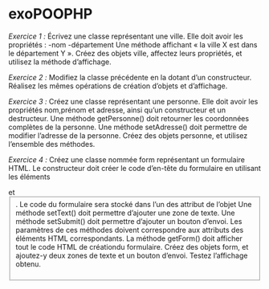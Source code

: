 # exoPOOPHP
*Exercice 1 :*
Écrivez une classe représentant une ville.
Elle doit avoir les propriétés :
-nom
-département
Une méthode affichant « la ville X est dans le département Y ».
Créez des objets ville, affectez leurs propriétés, et utilisez la
méthode d’affichage.

*Exercice 2 :*
Modifiez la classe précédente en la dotant d’un constructeur.
Réalisez les mêmes opérations de création d’objets et d’affichage.

*Exercice 3 :*
Créez une classe représentant une personne. Elle doit avoir les
propriétés nom,prénom et adresse, ainsi qu’un constructeur et un
destructeur.
Une méthode getPersonne() doit retourner les coordonnées complètes
de la personne.
Une méthode setAdresse() doit permettre de modifier l’adresse de
la personne.
Créez
des objets personne, et utilisez l’ensemble des méthodes.

*Exercice 4 :*
Créez une classe nommée form représentant un formulaire HTML. Le
constructeur doit créer le code d’en-tête du formulaire en
utilisant les éléments <form> et <fieldset>.
Le code du formulaire sera stocké dans l’un des attribut de
l’objet
Une méthode setText() doit permettre d’ajouter une zone de texte.
Une méthode setSubmit() doit permettre d’ajouter un bouton
d’envoi. Les paramètres de ces méthodes doivent correspondre aux
attributs des éléments HTML correspondants.
La méthode getForm() doit afficher tout le code HTML de créationdu formulaire.
Créez des objets form, et ajoutez-y deux zones de texte et un
bouton d’envoi. Testez l’affichage obtenu.
